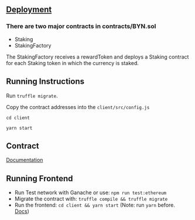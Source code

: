 ## [Deployment](INSTRUCTIONS.MD)

### There are two major contracts in contracts/BYN.sol

-   Staking
-   StakingFactory

The StakingFactory receives a rewardToken and deploys a Staking contract for each Staking token in which the currency is staked.

## Running Instructions

Run `truffle migrate`.

Copy the contract addresses into the `client/src/config.js`

`cd client`

`yarn start`

## Contract

[Documentation](contracts/README.md)

## Running Frontend

-   Run Test network with Ganache or use: `npm run test:ethereum`
-   Migrate the contract with: `truffle compile && truffle migrate`
-   Run the frontend: `cd client && yarn start` (Note: run `yarn` before. [Docs](client/README.md))
